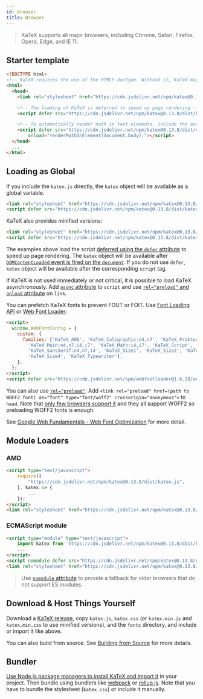 ```yaml
---
id: browser
title: Browser
---
```

> KaTeX supports all major browsers, including Chrome, Safari, Firefox, Opera, Edge, and IE 11.

## Starter template

```html
<!DOCTYPE html>
<!-- KaTeX requires the use of the HTML5 doctype. Without it, KaTeX may not render properly -->
<html>
  <head>
    <link rel="stylesheet" href="https://cdn.jsdelivr.net/npm/katex@0.13.8/dist/katex.min.css" integrity="sha384-R5XyZASx2+O12gEvufnvpI2cSp1qNlFBWtg96ggwW/uqIl6nFkV3TjnIwQz8RKSv" crossorigin="anonymous">

    <!-- The loading of KaTeX is deferred to speed up page rendering -->
    <script defer src="https://cdn.jsdelivr.net/npm/katex@0.13.8/dist/katex.min.js" integrity="sha384-T10CcwaFFTzDqdULpos9/YqTvW97ZAtmoAFh32+1faT9PQXzzTyeGF9a5R/MnTPD" crossorigin="anonymous"></script>

    <!-- To automatically render math in text elements, include the auto-render extension: -->
    <script defer src="https://cdn.jsdelivr.net/npm/katex@0.13.8/dist/contrib/auto-render.min.js" integrity="sha384-vZTG03m+2yp6N6BNi5iM4rW4oIwk5DfcNdFfxkk9ZWpDriOkXX8voJBFrAO7MpVl" crossorigin="anonymous"
        onload="renderMathInElement(document.body);"></script>
  </head>
  ...
</html>
```

## Loading as Global
If you include the `katex.js` directly, the `katex` object will be available as
a global variable.

```html
<link rel="stylesheet" href="https://cdn.jsdelivr.net/npm/katex@0.13.8/dist/katex.css" integrity="sha384-rsgZH7nd4k0dk0TpgfQgcfxtz2SIZRuqLN30k2vjQMuyAdex9tPlzBfhnwBXEiBj" crossorigin="anonymous">
<script defer src="https://cdn.jsdelivr.net/npm/katex@0.13.8/dist/katex.js" integrity="sha384-zKZG+wPNNl9jkVWDi0lOfEH+sClEuKY7f+EFl/XPXIbQDMvMkQ18R88C7PJ53qCN" crossorigin="anonymous"></script>
```

KaTeX also provides minified versions:

```html
<link rel="stylesheet" href="https://cdn.jsdelivr.net/npm/katex@0.13.8/dist/katex.min.css" integrity="sha384-R5XyZASx2+O12gEvufnvpI2cSp1qNlFBWtg96ggwW/uqIl6nFkV3TjnIwQz8RKSv" crossorigin="anonymous">
<script defer src="https://cdn.jsdelivr.net/npm/katex@0.13.8/dist/katex.min.js" integrity="sha384-T10CcwaFFTzDqdULpos9/YqTvW97ZAtmoAFh32+1faT9PQXzzTyeGF9a5R/MnTPD" crossorigin="anonymous"></script>
```

The examples above load the script [deferred using the `defer` attribute](https://developer.mozilla.org/en/HTML/Element/script#Attributes)
to speed up page rendering. The `katex` object will be available after
[`DOMContentLoaded` event is fired on the `document`](https://developer.mozilla.org/ko/docs/Web/Reference/Events/DOMContentLoaded).
If you do not use `defer`, `katex` object will be available after the corresponding
`script` tag.

If KaTeX is not used immediately or not critical, it is possible to load KaTeX
asynchronously. Add [`async` attribute](https://developer.mozilla.org/en/HTML/Element/script#Attributes)
to `script` and use [`rel="preload"` and `onload` attribute](https://github.com/filamentgroup/loadCSS)
on `link`.

You can prefetch KaTeX fonts to prevent FOUT or FOIT. Use [Font Loading API](https://developer.mozilla.org/en-US/docs/Web/API/CSS_Font_Loading_API)
or [Web Font Loader](https://github.com/typekit/webfontloader):

```html
<script>
  window.WebFontConfig = {
    custom: {
      families: ['KaTeX_AMS', 'KaTeX_Caligraphic:n4,n7', 'KaTeX_Fraktur:n4,n7',
        'KaTeX_Main:n4,n7,i4,i7', 'KaTeX_Math:i4,i7', 'KaTeX_Script',
        'KaTeX_SansSerif:n4,n7,i4', 'KaTeX_Size1', 'KaTeX_Size2', 'KaTeX_Size3',
        'KaTeX_Size4', 'KaTeX_Typewriter'],
    },
  };
</script>
<script defer src="https://cdn.jsdelivr.net/npm/webfontloader@1.6.28/webfontloader.js" integrity="sha256-4O4pS1SH31ZqrSO2A/2QJTVjTPqVe+jnYgOWUVr7EEc=" crossorigin="anonymous"></script>
```

You can also use [`rel="preload"`](https://developer.mozilla.org/en-US/docs/Web/HTML/Preloading_content).
Add `<link rel="preload" href=(path to WOFF2 font) as="font" type="font/woff2" crossorigin="anonymous">`
to `head`. Note that [only few browsers support it](https://caniuse.com/#feat=link-rel-preload)
and they all support WOFF2 so preloading WOFF2 fonts is enough.

See [Google Web Fundamentals - Web Font Optimization](https://developers.google.com/web/fundamentals/performance/optimizing-content-efficiency/webfont-optimization)
for more detail.

## Module Loaders
### AMD
```html
<script type="text/javascript">
    require([
        "https://cdn.jsdelivr.net/npm/katex@0.13.8/dist/katex.js",
    ], katex => {
        ...
    });
</script>
<link rel="stylesheet" href="https://cdn.jsdelivr.net/npm/katex@0.13.8/dist/katex.css" integrity="sha384-rsgZH7nd4k0dk0TpgfQgcfxtz2SIZRuqLN30k2vjQMuyAdex9tPlzBfhnwBXEiBj" crossorigin="anonymous">
```

### ECMAScript module
```html
<script type="module" type="text/javascript">
    import katex from 'https://cdn.jsdelivr.net/npm/katex@0.13.8/dist/katex.mjs';
    ...
</script>
<script nomodule defer src="https://cdn.jsdelivr.net/npm/katex@0.13.8/dist/katex.js" integrity="sha384-zKZG+wPNNl9jkVWDi0lOfEH+sClEuKY7f+EFl/XPXIbQDMvMkQ18R88C7PJ53qCN" crossorigin="anonymous"></script>
<link rel="stylesheet" href="https://cdn.jsdelivr.net/npm/katex@0.13.8/dist/katex.css" integrity="sha384-rsgZH7nd4k0dk0TpgfQgcfxtz2SIZRuqLN30k2vjQMuyAdex9tPlzBfhnwBXEiBj" crossorigin="anonymous">
```

> Use [`nomodule` attribute](https://developer.mozilla.org/en/HTML/Element/script#Attributes)
to provide a fallback for older browsers that do not support ES modules.

## Download & Host Things Yourself
Download a [KaTeX release](https://github.com/KaTeX/KaTeX/releases),
copy `katex.js`, `katex.css`
(or `katex.min.js` and `katex.min.css` to use minified versions),
and the `fonts` directory, and include or import it like above.

You can also build from source. See [Building from Source](node.md#building-from-source)
for more details.

## Bundler
[Use Node.js package managers to install KaTeX and import it](node.md) in your
project. Then bundle using bundlers like [webpack](https://webpack.js.org/) or
[rollup.js](https://rollupjs.org/). Note that you have to bundle the stylesheet
(`katex.css`) or include it manually.
